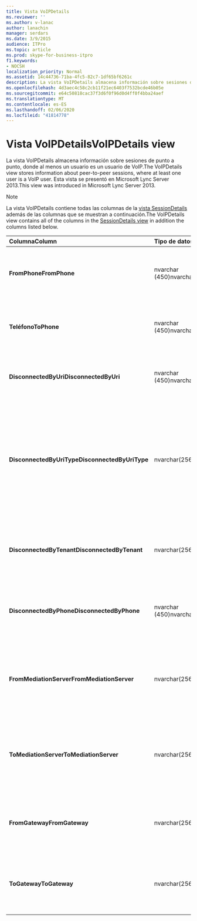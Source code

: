 ```yaml
---
title: Vista VoIPDetails
ms.reviewer: ''
ms.author: v-lanac
author: lanachin
manager: serdars
ms.date: 3/9/2015
audience: ITPro
ms.topic: article
ms.prod: skype-for-business-itpro
f1.keywords:
- NOCSH
localization_priority: Normal
ms.assetid: 14c44736-71ba-4fc5-82c7-1df65bf6261c
description: La vista VoIPDetails almacena información sobre sesiones de punto a punto, donde al menos un usuario es un usuario de VoIP. Esta vista se presentó en Microsoft Lync Server 2013.
ms.openlocfilehash: 4d3aec4c58c2cb11f21ec6403f7532bcde46b05e
ms.sourcegitcommit: e64c50818cac37f3d6f0f96d0d4ff0f4bba24aef
ms.translationtype: MT
ms.contentlocale: es-ES
ms.lasthandoff: 02/06/2020
ms.locfileid: "41814778"
---
```

# <a name="voipdetails-view"></a><span data-ttu-id="f4f65-104">Vista VoIPDetails</span><span class="sxs-lookup"><span data-stu-id="f4f65-104">VoIPDetails view</span></span>
 
<span data-ttu-id="f4f65-105">La vista VoIPDetails almacena información sobre sesiones de punto a punto, donde al menos un usuario es un usuario de VoIP.</span><span class="sxs-lookup"><span data-stu-id="f4f65-105">The VoIPDetails view stores information about peer-to-peer sessions, where at least one user is a VoIP user.</span></span> <span data-ttu-id="f4f65-106">Esta vista se presentó en Microsoft Lync Server 2013.</span><span class="sxs-lookup"><span data-stu-id="f4f65-106">This view was introduced in Microsoft Lync Server 2013.</span></span>
  
> [!NOTE]
> <span data-ttu-id="f4f65-107">La vista VoIPDetails contiene todas las columnas de la [vista SessionDetails](sessiondetails-0.md) además de las columnas que se muestran a continuación.</span><span class="sxs-lookup"><span data-stu-id="f4f65-107">The VoIPDetails view contains all of the columns in the [SessionDetails view](sessiondetails-0.md) in addition the columns listed below.</span></span>
  
|<span data-ttu-id="f4f65-108">**Columna**</span><span class="sxs-lookup"><span data-stu-id="f4f65-108">**Column**</span></span>|<span data-ttu-id="f4f65-109">**Tipo de datos**</span><span class="sxs-lookup"><span data-stu-id="f4f65-109">**Data Type**</span></span>|<span data-ttu-id="f4f65-110">**Detalles**</span><span class="sxs-lookup"><span data-stu-id="f4f65-110">**Details**</span></span>|
|:-----|:-----|:-----|
|<span data-ttu-id="f4f65-111">**FromPhone**</span><span class="sxs-lookup"><span data-stu-id="f4f65-111">**FromPhone**</span></span> <br/> |<span data-ttu-id="f4f65-112">nvarchar (450)</span><span class="sxs-lookup"><span data-stu-id="f4f65-112">nvarchar(450)</span></span>  <br/> |<span data-ttu-id="f4f65-113">URI de teléfono del usuario que inició la sesión.</span><span class="sxs-lookup"><span data-stu-id="f4f65-113">Phone URI of the user who started the session.</span></span>  <br/> |
|<span data-ttu-id="f4f65-114">**Teléfono**</span><span class="sxs-lookup"><span data-stu-id="f4f65-114">**ToPhone**</span></span> <br/> |<span data-ttu-id="f4f65-115">nvarchar (450)</span><span class="sxs-lookup"><span data-stu-id="f4f65-115">nvarchar(450)</span></span>  <br/> |<span data-ttu-id="f4f65-116">URI de teléfono del usuario que se unió a la sesión.</span><span class="sxs-lookup"><span data-stu-id="f4f65-116">Phone URI of the user who joined the session.</span></span>  <br/> |
|<span data-ttu-id="f4f65-117">**DisconnectedByUri**</span><span class="sxs-lookup"><span data-stu-id="f4f65-117">**DisconnectedByUri**</span></span> <br/> |<span data-ttu-id="f4f65-118">nvarchar (450)</span><span class="sxs-lookup"><span data-stu-id="f4f65-118">nvarchar(450)</span></span>  <br/> |<span data-ttu-id="f4f65-119">URI del usuario que desconectó la sesión.</span><span class="sxs-lookup"><span data-stu-id="f4f65-119">URI of the user who disconnected the session.</span></span>  <br/> |
|<span data-ttu-id="f4f65-120">**DisconnectedByUriType**</span><span class="sxs-lookup"><span data-stu-id="f4f65-120">**DisconnectedByUriType**</span></span> <br/> |<span data-ttu-id="f4f65-121">nvarchar(256)</span><span class="sxs-lookup"><span data-stu-id="f4f65-121">nvarchar(256)</span></span>  <br/> |<span data-ttu-id="f4f65-122">Tipo de URI del usuario que ha desconectado la sesión.</span><span class="sxs-lookup"><span data-stu-id="f4f65-122">Type of URI of the user who disconnected the session.</span></span> <span data-ttu-id="f4f65-123">Para obtener más información, consulte la [tabla UriTypes](uritypes.md) .</span><span class="sxs-lookup"><span data-stu-id="f4f65-123">See the [UriTypes table](uritypes.md) for more information.</span></span> <br/> |
|<span data-ttu-id="f4f65-124">**DisconnectedByTenant**</span><span class="sxs-lookup"><span data-stu-id="f4f65-124">**DisconnectedByTenant**</span></span> <br/> |<span data-ttu-id="f4f65-125">nvarchar(256)</span><span class="sxs-lookup"><span data-stu-id="f4f65-125">nvarchar(256)</span></span>  <br/> |<span data-ttu-id="f4f65-126">Espacio empresarial del usuario que desconectó la sesión.</span><span class="sxs-lookup"><span data-stu-id="f4f65-126">Tenant of the user who disconnected the session.</span></span>  <br/> |
|<span data-ttu-id="f4f65-127">**DisconnectedByPhone**</span><span class="sxs-lookup"><span data-stu-id="f4f65-127">**DisconnectedByPhone**</span></span> <br/> |<span data-ttu-id="f4f65-128">nvarchar (450)</span><span class="sxs-lookup"><span data-stu-id="f4f65-128">nvarchar(450)</span></span>  <br/> |<span data-ttu-id="f4f65-129">URI de teléfono del usuario que desconectó la sesión.</span><span class="sxs-lookup"><span data-stu-id="f4f65-129">Phone URI of the user who disconnected the session.</span></span>  <br/> |
|<span data-ttu-id="f4f65-130">**FromMediationServer**</span><span class="sxs-lookup"><span data-stu-id="f4f65-130">**FromMediationServer**</span></span> <br/> |<span data-ttu-id="f4f65-131">nvarchar(256)</span><span class="sxs-lookup"><span data-stu-id="f4f65-131">nvarchar(256)</span></span>  <br/> |<span data-ttu-id="f4f65-132">Servidor de mediación usado por el usuario que inició la sesión.</span><span class="sxs-lookup"><span data-stu-id="f4f65-132">Mediation Server used by the user who started the session.</span></span>  <br/> |
|<span data-ttu-id="f4f65-133">**ToMediationServer**</span><span class="sxs-lookup"><span data-stu-id="f4f65-133">**ToMediationServer**</span></span> <br/> |<span data-ttu-id="f4f65-134">nvarchar(256)</span><span class="sxs-lookup"><span data-stu-id="f4f65-134">nvarchar(256)</span></span>  <br/> |<span data-ttu-id="f4f65-135">Servidor de mediación usado por el usuario que se unió a la sesión.</span><span class="sxs-lookup"><span data-stu-id="f4f65-135">Mediation Server used by the user who joined the session.</span></span>  <br/> |
|<span data-ttu-id="f4f65-136">**FromGateway**</span><span class="sxs-lookup"><span data-stu-id="f4f65-136">**FromGateway**</span></span> <br/> |<span data-ttu-id="f4f65-137">nvarchar(256)</span><span class="sxs-lookup"><span data-stu-id="f4f65-137">nvarchar(256)</span></span>  <br/> |<span data-ttu-id="f4f65-138">Puerta de enlace usada por el usuario que inició la sesión.</span><span class="sxs-lookup"><span data-stu-id="f4f65-138">Gateway used by the user who started the session.</span></span>  <br/> |
|<span data-ttu-id="f4f65-139">**ToGateway**</span><span class="sxs-lookup"><span data-stu-id="f4f65-139">**ToGateway**</span></span> <br/> |<span data-ttu-id="f4f65-140">nvarchar(256)</span><span class="sxs-lookup"><span data-stu-id="f4f65-140">nvarchar(256)</span></span>  <br/> |<span data-ttu-id="f4f65-141">Puerta de enlace usada por el usuario que se unió a la sesión.</span><span class="sxs-lookup"><span data-stu-id="f4f65-141">Gateway used by the user who joined the session.</span></span>  <br/> |
   


